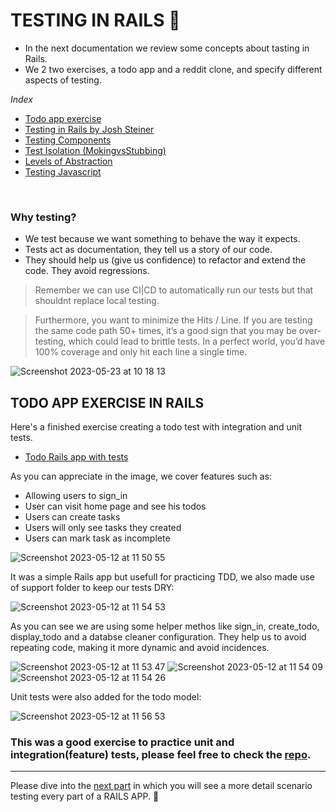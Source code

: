 # TESTING IN RAILS 🧶

- In the next documentation we review some concepts about tasting in Rails.
- We 2 two exercises, a todo app and a reddit clone, and specify different aspects of testing.

*Index*
- [Todo app exercise](https://github.com/daniel-enqz/ruby-corners-100/tree/master/TDD/RAILS_TDD/README.md#Todo-app-exercise)
- [Testing in Rails by Josh Steiner](https://github.com/daniel-enqz/ruby-corners-100/tree/master/TDD/RAILS_TDD/README.md#testing-in-rails-by-josh-steiner)
- [Testing Components](https://github.com/daniel-enqz/ruby-corners-100/tree/master/TDD/RAILS_TDD/testing_components.md)
- [Test Isolation (MokingvsStubbing)](https://github.com/daniel-enqz/ruby-corners-100/tree/master/TDD/RAILS_TDD/test_isolation.md)
- [Levels of Abstraction](https://github.com/daniel-enqz/ruby-corners-100/tree/master/TDD/RAILS_TDD/levels_of_abstraction.md)
- [Testing Javascript](https://github.com/daniel-enqz/ruby-corners-100/tree/master/TDD/RAILS_TDD/testing_javascript.md)

<br>

### Why testing?

- We test because we want something to behave the way it expects.
- Tests act as documentation, they tell us a story of our code.
- They should help us (give us confidence) to refactor and extend the code. They avoid regressions.

> Remember we can use CI|CD to automatically run our tests but that shouldnt replace local testing.

> Furthermore, you want to minimize the Hits / Line. If you are testing the same code path 50+ times, it’s a good sign that you may be over-testing, which could lead to brittle tests. In a perfect world, you’d have 100% coverage and only hit each line a single time.

![Screenshot 2023-05-23 at 10 18 13](https://github.com/daniel-enqz/ruby-corners-100/assets/72522628/a52e9105-0016-4615-befc-0ba6a7a29427)

## TODO APP EXERCISE IN RAILS
Here's a finished exercise creating a todo test with integration and unit tests.
- [Todo Rails app with tests](https://github.com/daniel-enqz/rails_tdd)

As you can appreciate in the image, we cover features such as:
- Allowing users to sign_in
- User can visit home page and see his todos
- Users can create tasks
- Users will only see tasks they created
- Users can mark task as incomplete

![Screenshot 2023-05-12 at 11 50 55](https://github.com/daniel-enqz/ruby-corners-100/assets/72522628/74982873-7077-4070-8d8d-9cf08ee1aeb7)

It was a simple Rails app but usefull for practicing TDD, we also made use of support folder to keep our tests DRY:

![Screenshot 2023-05-12 at 11 54 53](https://github.com/daniel-enqz/ruby-corners-100/assets/72522628/8bfe255a-8fba-40f7-9269-ba892a687e56)

As you can see we are using some helper methos like sign_in, create_todo, display_todo and a databse cleaner configuration. They help us to avoid repeating code, making it more dynamic and avoid incidences.

![Screenshot 2023-05-12 at 11 53 47](https://github.com/daniel-enqz/ruby-corners-100/assets/72522628/73182961-00b4-4a6b-b860-3415aae1bd8c)
![Screenshot 2023-05-12 at 11 54 09](https://github.com/daniel-enqz/ruby-corners-100/assets/72522628/b7507134-06f0-437f-a1c7-8bd7be7d7fd5)
![Screenshot 2023-05-12 at 11 54 26](https://github.com/daniel-enqz/ruby-corners-100/assets/72522628/40b5f349-95b5-4a24-81b1-fcbc18cf555d)

Unit tests were also added for the todo model:

![Screenshot 2023-05-12 at 11 56 53](https://github.com/daniel-enqz/ruby-corners-100/assets/72522628/2fc42f76-f346-43e2-acb5-40dd44bed04b)


### This was a good exercise to practice unit and integration(feature) tests, please feel free to check the [repo](https://github.com/daniel-enqz/rails_tdd).

---

Please dive into the [next part](https://github.com/daniel-enqz/ruby-corners-100/tree/master/TDD/RAILS_TDD/testing_components.md) in which you will see a more detail scenario testing every part of a RAILS APP. 🦆
